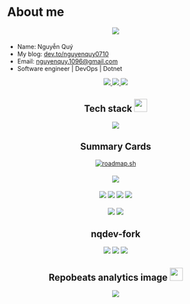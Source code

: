 # About me

<p align="center" style="margin-bottom: 20px">
	<a href="https://github.com/nguyenquy0710/nguyenquy0710/graphs/contributors">
		<img src="https://contrib.rocks/image?repo=nguyenquy0710/nguyenquy0710" />
	</a>
</p>

- Name: Nguyễn Quý
- My blog: [dev.to/nguyenquy0710](https://dev.to/nguyenquy0710)
- Email: [nguyenquy.1096@gmail.com](mailto:nguyenquy.1096@gmail.com)
- Software engineer | DevOps | Dotnet

<p align="center">
  <a target="_blank" href="https://github.com/nguyenquy0710/nguyenquy0710">
    <img src="https://img.shields.io/badge/dynamic/json?label=github%20stars&query=$.count&url=https://github-readme-stats-badges.vercel.app/api/github/stars?user=nguyenquy0710" />
  </a>
  <a target="_blank" href="https://github.com/nguyenquy0710/nguyenquy0710">
    <img src="https://img.shields.io/github/last-commit/nguyenquy0710/nguyenquy0710" />
  </a>
  <a target="_blank" href="https://opencollective.com/uptime-kuma">
    <img src="https://opencollective.com/uptime-kuma/total/badge.svg?label=Open%20Collective%20Backers&color=brightgreen" />
  </a>
</p>

<!-- ----------------- -->
<p align="center">
  <h2 align="center">Tech stack <img src="https://media.giphy.com/media/WUlplcMpOCEmTGBtBW/giphy.gif" width="30"></h2>
</p>

<p align="center">
  <a href="https://github.com/nqdev-fork/tandpfun-skill-icons.git">
    <img src="https://skillicons.dev/icons?perline=6&i=git,gitlab,github,docker,jenkins,vim,css,bootstrap,js,jquery,nodejs,nextjs,c,cpp,cs,dotnet" />
  </a>
</p>
<!-- ----------------- -->
<p align="center">
  <h2 align="center">Summary Cards</h2>
</p>
<p align="center" style="margin-bottom: 20px">
	<a href="https://roadmap.sh"><img src="https://api.roadmap.sh/v1-badge/wide/65729f3d5145316d25d317f0?variant=dark&roadmaps=aspnet-core%2Cdevops%2Cfull-stack" alt="roadmap.sh"/></a>
</p>
<p align="center" style="margin-bottom: 20px">
	<img src="http://github-profile-summary-cards.vercel.app/api/cards/profile-details?username=nguyenquy0710&theme=buefy"/>
</p>
<p align="center" style="margin-bottom: 20px">
	<img src="http://github-profile-summary-cards.vercel.app/api/cards/repos-per-language?username=nguyenquy0710&theme=buefy"/>
	<img src="http://github-profile-summary-cards.vercel.app/api/cards/most-commit-language?username=nguyenquy0710&theme=buefy"/>
	<img src="http://github-profile-summary-cards.vercel.app/api/cards/stats?username=nguyenquy0710&theme=buefy"/>
	<img src="http://github-profile-summary-cards.vercel.app/api/cards/productive-time?username=nguyenquy0710&theme=buefy&utcOffset=8"/>
</p>
<p align="center" style="margin-bottom: 20px">
	<img src="https://github-readme-stats.vercel.app/api/pin/?theme=default_repocard&username=nguyenquy0710&repo=gitbook.dotnet-basic"/>
	<img src="https://github-readme-stats.vercel.app/api/pin/?theme=default_repocard&username=nguyenquy0710&repo=gitbook.sql-basic"/>
</p>
<!-- ----------------- -->
<p align="center">
  <h2 align="center">nqdev-fork</h2>
</p>

<p align="center" style="margin-bottom: 20px">
	<img src="https://github-readme-stats.vercel.app/api/pin/?theme=default_repocard&username=nqdev-fork&repo=squidfunk-mkdocs-material"/>
	<img src="https://github-readme-stats.vercel.app/api/pin/?theme=default_repocard&username=nqdev-fork&repo=anuraghazra-github-readme-stats"/>
	<img src="https://github-readme-stats.vercel.app/api/pin/?theme=default_repocard&username=nqdev-fork&repo=vn7n24fzkq-github-profile-summary-cards"/>
</p>

<!-- ----------------- -->

<p align="center">
	<h2 align="center">Repobeats analytics image <img src="https://media.giphy.com/media/WUlplcMpOCEmTGBtBW/giphy.gif" width="30"></h2>
</p>

<p align="center" style="margin-bottom: 20px">
	<a href="https://repobeats.axiom.co/configs/8a7d5d845542eacaa9fbbe750e3647740ad1e5fe">
		<img src="https://repobeats.axiom.co/api/embed/8a7d5d845542eacaa9fbbe750e3647740ad1e5fe.svg"/>
	</a>
</p>
